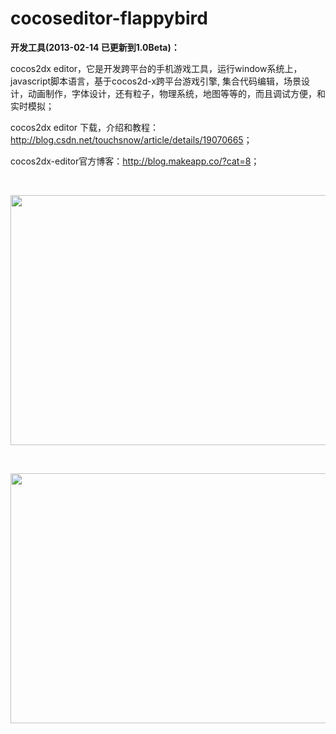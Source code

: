 cocoseditor-flappybird
======================


<strong>开发工具(2013-02-14 已更新到1.0Beta)：</strong>

cocos2dx editor，它是开发跨平台的手机游戏工具，运行window系统上，javascript脚本语言，基于cocos2d-x跨平台游戏引擎, 集合代码编辑，场景设计，动画制作，字体设计，还有粒子，物理系统，地图等等的，而且调试方便，和实时模拟；

cocos2dx editor 下载，介绍和教程：<a href="http://blog.csdn.net/touchsnow/article/details/19070665" target="_blank">http://blog.csdn.net/touchsnow/article/details/19070665</a>；

cocos2dx-editor官方博客：<a href="http://blog.makeapp.co" target="_blank">http://blog.makeapp.co/?cat=8</a>；

&nbsp;


<img alt="" src="http://img.blog.csdn.net/20140211111721578?watermark/2/text/aHR0cDovL2Jsb2cuY3Nkbi5uZXQvdG91Y2hzbm93/font/5a6L5L2T/fontsize/400/fill/I0JBQkFCMA==/dissolve/70/gravity/SouthEast" width="700" height="400" />

&nbsp;

<img alt="" src="http://img.blog.csdn.net/20140216023238828?watermark/2/text/aHR0cDovL2Jsb2cuY3Nkbi5uZXQvdG91Y2hzbm93/font/5a6L5L2T/fontsize/400/fill/I0JBQkFCMA==/dissolve/70/gravity/SouthEast" width="700" height="400" />

&nbsp;

<img alt="" src="http://img.blog.csdn.net/20140215191354515?watermark/2/text/aHR0cDovL2Jsb2cuY3Nkbi5uZXQvdG91Y2hzbm93/font/5a6L5L2T/fontsize/400/fill/I0JBQkFCMA==/dissolve/70/gravity/SouthEast" />     <img alt="" src="http://img.blog.csdn.net/20140215191509546?watermark/2/text/aHR0cDovL2Jsb2cuY3Nkbi5uZXQvdG91Y2hzbm93/font/5a6L5L2T/fontsize/400/fill/I0JBQkFCMA==/dissolve/70/gravity/SouthEast" />

&nbsp;
